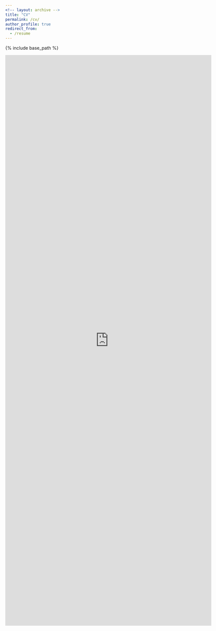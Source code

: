 ```yaml
---
<!-- layout: archive -->
title: "CV"
permalink: /cv/
author_profile: true
redirect_from:
  - /resume
---
```


{% include base_path %}

<!-- [Click to view my CV [PDF]](http://thegricean.github.io/files/Degen_CV.pdf) -->

<embed src="https://github.com/thegricean/thegricean.github.io/blob/master/files/Degen_CV.pdf" width="650" height="1800" type='application/pdf'> 